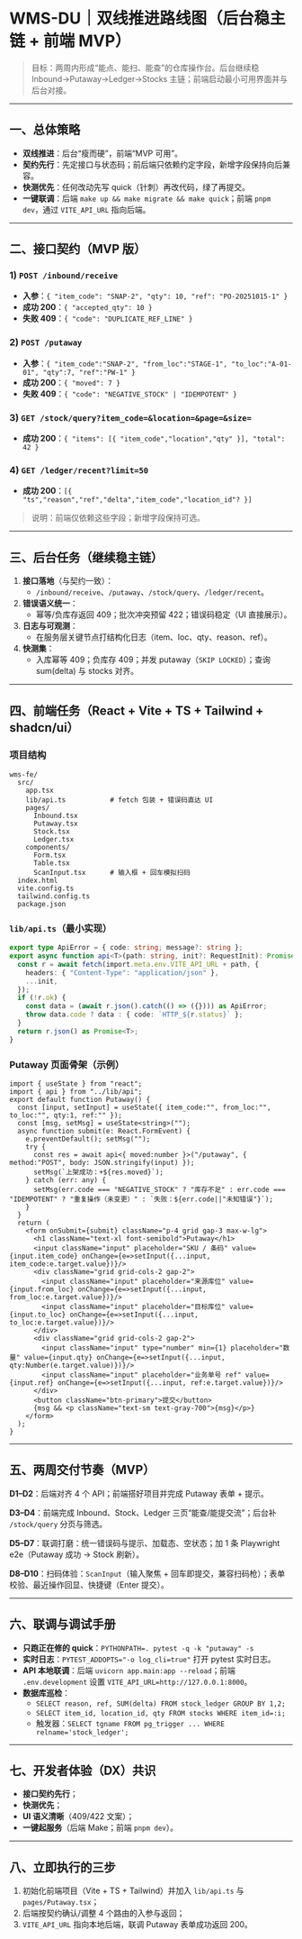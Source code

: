 # WMS-DU｜双线推进路线图（后台稳主链 + 前端 MVP）

> 目标：两周内形成“能点、能扫、能查”的仓库操作台。后台继续稳 Inbound→Putaway→Ledger→Stocks 主链；前端启动最小可用界面并与后台对接。

---

## 一、总体策略
- **双线推进**：后台“瘦而硬”，前端“MVP 可用”。
- **契约先行**：先定接口与状态码；前后端只依赖约定字段，新增字段保持向后兼容。
- **快测优先**：任何改动先写 quick（针刺）再改代码，绿了再提交。
- **一键联调**：后端 `make up && make migrate && make quick`；前端 `pnpm dev`，通过 `VITE_API_URL` 指向后端。

---

## 二、接口契约（MVP 版）

### 1) `POST /inbound/receive`
- **入参**：`{ "item_code": "SNAP-2", "qty": 10, "ref": "PO-20251015-1" }`
- **成功 200**：`{ "accepted_qty": 10 }`
- **失败 409**：`{ "code": "DUPLICATE_REF_LINE" }`

### 2) `POST /putaway`
- **入参**：`{ "item_code":"SNAP-2", "from_loc":"STAGE-1", "to_loc":"A-01-01", "qty":7, "ref":"PW-1" }`
- **成功 200**：`{ "moved": 7 }`
- **失败 409**：`{ "code": "NEGATIVE_STOCK" | "IDEMPOTENT" }`

### 3) `GET /stock/query?item_code=&location=&page=&size=`
- **成功 200**：`{ "items": [{ "item_code","location","qty" }], "total": 42 }`

### 4) `GET /ledger/recent?limit=50`
- **成功 200**：`[{ "ts","reason","ref","delta","item_code","location_id"? }]`

> 说明：前端仅依赖这些字段；新增字段保持可选。

---

## 三、后台任务（继续稳主链）
1) **接口落地**（与契约一致）：
   - `/inbound/receive`、`/putaway`、`/stock/query`、`/ledger/recent`。
2) **错误语义统一**：
   - 幂等/负库存返回 409；批次冲突预留 422；错误码稳定（UI 直接展示）。
3) **日志与可观测**：
   - 在服务层关键节点打结构化日志（item、loc、qty、reason、ref）。
4) **快测集**：
   - 入库幂等 409；负库存 409；并发 putaway（`SKIP LOCKED`）；查询 sum(delta) 与 stocks 对齐。

---

## 四、前端任务（React + Vite + TS + Tailwind + shadcn/ui）

### 项目结构
```
wms-fe/
  src/
    app.tsx
    lib/api.ts           # fetch 包装 + 错误码直达 UI
    pages/
      Inbound.tsx
      Putaway.tsx
      Stock.tsx
      Ledger.tsx
    components/
      Form.tsx
      Table.tsx
      ScanInput.tsx      # 输入框 + 回车模拟扫码
  index.html
  vite.config.ts
  tailwind.config.ts
  package.json
```

### `lib/api.ts`（最小实现）
```ts
export type ApiError = { code: string; message?: string };
export async function api<T>(path: string, init?: RequestInit): Promise<T> {
  const r = await fetch(import.meta.env.VITE_API_URL + path, {
    headers: { "Content-Type": "application/json" },
    ...init,
  });
  if (!r.ok) {
    const data = (await r.json().catch(() => ({}))) as ApiError;
    throw data.code ? data : { code: `HTTP_${r.status}` };
  }
  return r.json() as Promise<T>;
}
```

### Putaway 页面骨架（示例）
```tsx
import { useState } from "react";
import { api } from "../lib/api";
export default function Putaway() {
  const [input, setInput] = useState({ item_code:"", from_loc:"", to_loc:"", qty:1, ref:"" });
  const [msg, setMsg] = useState<string>("");
  async function submit(e: React.FormEvent) {
    e.preventDefault(); setMsg("");
    try {
      const res = await api<{ moved:number }>("/putaway", { method:"POST", body: JSON.stringify(input) });
      setMsg(`上架成功：+${res.moved}`);
    } catch (err: any) {
      setMsg(err.code === "NEGATIVE_STOCK" ? "库存不足" : err.code === "IDEMPOTENT" ? "重复操作（未变更）" : `失败：${err.code||"未知错误"}`);
    }
  }
  return (
    <form onSubmit={submit} className="p-4 grid gap-3 max-w-lg">
      <h1 className="text-xl font-semibold">Putaway</h1>
      <input className="input" placeholder="SKU / 条码" value={input.item_code} onChange={e=>setInput({...input, item_code:e.target.value})}/>
      <div className="grid grid-cols-2 gap-2">
        <input className="input" placeholder="来源库位" value={input.from_loc} onChange={e=>setInput({...input, from_loc:e.target.value})}/>
        <input className="input" placeholder="目标库位" value={input.to_loc} onChange={e=>setInput({...input, to_loc:e.target.value})}/>
      </div>
      <div className="grid grid-cols-2 gap-2">
        <input className="input" type="number" min={1} placeholder="数量" value={input.qty} onChange={e=>setInput({...input, qty:Number(e.target.value)})}/>
        <input className="input" placeholder="业务单号 ref" value={input.ref} onChange={e=>setInput({...input, ref:e.target.value})}/>
      </div>
      <button className="btn-primary">提交</button>
      {msg && <p className="text-sm text-gray-700">{msg}</p>}
    </form>
  );
}
```

---

## 五、两周交付节奏（MVP）
**D1–D2**：后端对齐 4 个 API；前端搭好项目并完成 Putaway 表单 + 提示。

**D3–D4**：前端完成 Inbound、Stock、Ledger 三页“能查/能提交流”；后台补 `/stock/query` 分页与筛选。

**D5–D7**：联调打磨：统一错误码与提示、加载态、空状态；加 1 条 Playwright e2e（Putaway 成功 → Stock 刷新）。

**D8–D10**：扫码体验：`ScanInput`（输入聚焦 + 回车即提交，兼容扫码枪）；表单校验、最近操作回显、快捷键（Enter 提交）。

---

## 六、联调与调试手册
- **只跑正在修的 quick**：`PYTHONPATH=. pytest -q -k "putaway" -s`
- **实时日志**：`PYTEST_ADDOPTS="-o log_cli=true"` 打开 pytest 实时日志。
- **API 本地联调**：后端 `uvicorn app.main:app --reload`；前端 `.env.development` 设置 `VITE_API_URL=http://127.0.0.1:8000`。
- **数据库巡检**：
  - `SELECT reason, ref, SUM(delta) FROM stock_ledger GROUP BY 1,2;`
  - `SELECT item_id, location_id, qty FROM stocks WHERE item_id=:i;`
  - 触发器：`SELECT tgname FROM pg_trigger ... WHERE relname='stock_ledger';`

---

## 七、开发者体验（DX）共识
- **接口契约先行**；
- **快测优先**；
- **UI 语义清晰**（409/422 文案）；
- **一键起服务**（后端 Make；前端 `pnpm dev`）。

---

## 八、立即执行的三步
1) 初始化前端项目（Vite + TS + Tailwind）并加入 `lib/api.ts` 与 `pages/Putaway.tsx`；
2) 后端按契约确认/调整 4 个路由的入参与返回；
3) `VITE_API_URL` 指向本地后端，联调 Putaway 表单成功返回 200。
